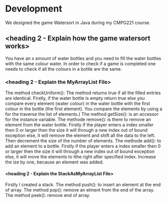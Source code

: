 # Development
We designed the game Watersort in Java during my CMPG221 course.

## <heading 2 - Explain how the game watersort works>
You have an x amount of water bottles and you need to fill the water bottles with the same colour water. In order to check if a game is completed one needs to check if all the colours in a bottle are the same. 

### <heading 2 - Explain the MyArrayList File>
The method checkUniform(): The method returns true if all the filled entries are identical. Firstly, if the water bottle is empty return true else you compare every element (water colour) in the water bottle with the first colour in the bottle (the first element). You compare the elements by using a for the traverse the list of elements.)
The method getSize(): is an accessor for the instance variable.
The methode remove(): is there to remove an element from the water bottle. Firstly if the player enters a index smaller then 0 or larger then the size it will through a new index out of bound exception else, it will remove the element and shift all the data to the left. Then decrement the size of the number of elements.
The methode add(): to add an element to a bottle. Firstly if the player enters a index smaller then 0 or larger then the size it will through a new index out of bound exception else, it will move the elements to tthe right after specified index. Increase the ize by one, because an element was added.

#### <heading 2 - Explain the StackAsMyArrayList File>
Firstly I created a stack. 
The method push(): to insert an element at the end of array.
The method pop(): remove an elment from the end of the array.
The method peek(): remove end of array.


